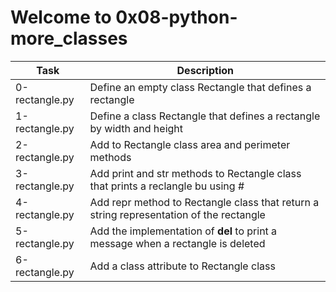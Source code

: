 # Welcome to 0x08-python-more_classes

| Task | Description |
| ---- | ----------- |
| 0-rectangle.py | Define an empty class Rectangle that defines a rectangle |
| 1-rectangle.py | Define a class Rectangle that defines a rectangle by width and height |
| 2-rectangle.py | Add to Rectangle class area and perimeter methods |
| 3-rectangle.py | Add print and str methods to Rectangle class that prints a reclangle bu using # |
| 4-rectangle.py | Add repr method to Rectangle class that return a string representation of the rectangle |
| 5-rectangle.py | Add the implementation of __del__ to print a message when a rectangle is deleted |
| 6-rectangle.py | Add a class attribute to Rectangle class|
